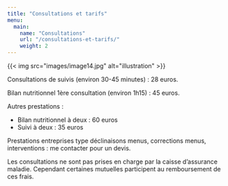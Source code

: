 ```yaml
---
title: "Consultations et tarifs"
menu:
  main:
    name: "Consultations"
    url: "/consultations-et-tarifs/"
    weight: 2
---
```


{{< img src="images/image14.jpg" alt="illustration" >}}

Consultations de suivis (environ 30-45 minutes) : 28 euros.

Bilan nutritionnel 1ère consultation (environ 1h15) : 45 euros.

Autres prestations :
- Bilan nutritionnel à deux : 60 euros
- Suivi à deux : 35 euros

Prestations entreprises type déclinaisons menus, corrections menus, interventions : me contacter pour un devis.

Les consultations ne sont pas prises en charge par la caisse d’assurance maladie. Cependant certaines mutuelles participent au remboursement de ces frais.
